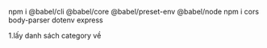 npm i @babel/cli @babel/core @babel/preset-env @babel/node
npm i cors body-parser dotenv express


1.lấy danh sách category về